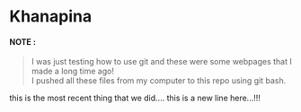 # Khanapina 

#### NOTE :
>I was just testing how to use git and these were some webpages that I made a long time ago!<br>
>I pushed all these files from my computer to this repo using git bash.





this is the most recent thing that we did....
this is a new line here...!!!

